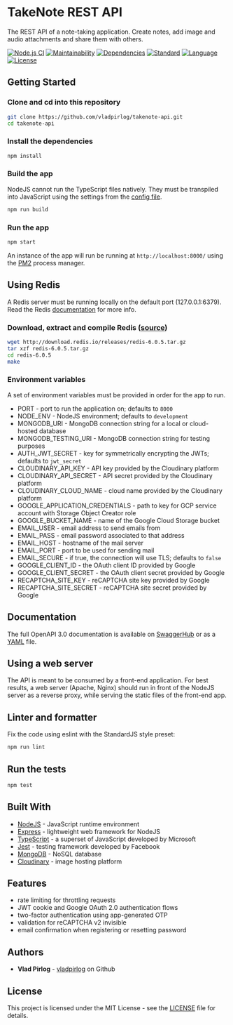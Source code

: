 # TakeNote REST API

The REST API of a note-taking application. Create notes, add image and audio attachments and share them with others.

[![Node.js CI](https://github.com/vladpirlog/takenote-api/workflows/Node.js%20CI/badge.svg)](https://github.com/vladpirlog/takenote-api/actions)
[![Maintainability](https://api.codeclimate.com/v1/badges/316551b9d8d1679e51b0/maintainability)](https://codeclimate.com/github/vladpirlog/takenote-api/maintainability)
[![Dependencies](https://img.shields.io/david/vladpirlog/takenote-api)](package.json)
[![Standard](https://img.shields.io/badge/code%20style-standard-brightgreen?style=flat)](https://www.npmjs.com/package/eslint)
[![Language](https://img.shields.io/github/languages/top/vladpirlog/takenote-api)](https://github.com/vladpirlog/takenote-api)
[![License](https://img.shields.io/github/license/vladpirlog/takenote-api)](LICENSE)

## Getting Started

### Clone and cd into this repository

```bash
git clone https://github.com/vladpirlog/takenote-api.git
cd takenote-api
```

### Install the dependencies

```bash
npm install
```

### Build the app

NodeJS cannot run the TypeScript files natively. They must be transpiled into JavaScript using the settings from the [config file](tsconfig.json).

```bash
npm run build
```

### Run the app

```bash
npm start
```

An instance of the app will run be running at `http://localhost:8000/` using the [PM2](https://pm2.keymetrics.io/) process manager.

## Using Redis

A Redis server must be running locally on the default port (127.0.0.1:6379). Read the Redis [documentation](https://redis.io/documentation) for more info.

### Download, extract and compile Redis ([source](https://redis.io/download#installation))

```bash
wget http://download.redis.io/releases/redis-6.0.5.tar.gz
tar xzf redis-6.0.5.tar.gz
cd redis-6.0.5
make
```

### Environment variables

A set of environment variables must be provided in order for the app to run.

-   PORT - port to run the application on; defaults to `8000`
-   NODE_ENV - NodeJS environment; defaults to `development`
-   MONGODB_URI - MongoDB connection string for a local or cloud-hosted database
-   MONGODB_TESTING_URI - MongoDB connection string for testing purposes
-   AUTH_JWT_SECRET - key for symmetrically encrypting the JWTs; defaults to `jwt_secret`
-   CLOUDINARY_API_KEY - API key provided by the Cloudinary platform
-   CLOUDINARY_API_SECRET - API secret provided by the Cloudinary platform
-   CLOUDINARY_CLOUD_NAME - cloud name provided by the Cloudinary platform
-   GOOGLE_APPLICATION_CREDENTIALS - path to key for GCP service account with Storage Object Creator role
-   GOOGLE_BUCKET_NAME - name of the Google Cloud Storage bucket
-   EMAIL_USER - email address to send emails from
-   EMAIL_PASS - email password associated to that address
-   EMAIL_HOST - hostname of the mail server
-   EMAIL_PORT - port to be used for sending mail
-   EMAIL_SECURE - if true, the connection will use TLS; defaults to `false`
-   GOOGLE_CLIENT_ID - the OAuth client ID provided by Google
-   GOOGLE_CLIENT_SECRET - the OAuth client secret provided by Google
-   RECAPTCHA_SITE_KEY - reCAPTCHA site key provided by Google
-   RECAPTCHA_SITE_SECRET - reCAPTCHA site secret provided by Google

## Documentation

The full OpenAPI 3.0 documentation is available on [SwaggerHub](https://app.swaggerhub.com/apis/vladpirlog/takenote-api/1.0.0) or as a [YAML](42c-conf.yaml) file.

## Using a web server

The API is meant to be consumed by a front-end application. For best results, a web server (Apache, Nginx) should run in front of the NodeJS server as a reverse proxy, while serving the static files of the front-end app.

## Linter and formatter

Fix the code using eslint with the StandardJS style preset:

```bash
npm run lint
```

## Run the tests

```bash
npm test
```

## Built With

-   [NodeJS](https://nodejs.org/) - JavaScript runtime environment
-   [Express](https://expressjs.com/) - lightweight web framework for NodeJS
-   [TypeScript](https://www.typescriptlang.org/) - a superset of JavaScript developed by Microsoft
-   [Jest](https://jestjs.io/) - testing framework developed by Facebook
-   [MongoDB](https://www.mongodb.com/) - NoSQL database
-   [Cloudinary](https://cloudinary.com/) - image hosting platform

## Features

-   rate limiting for throttling requests
-   JWT cookie and Google OAuth 2.0 authentication flows
-   two-factor authentication using app-generated OTP
-   validation for reCAPTCHA v2 invisible
-   email confirmation when registering or resetting password

## Authors

-   **Vlad Pirlog** - [vladpirlog](https://github.com/vladpirlog) on Github

## License

This project is licensed under the MIT License - see the [LICENSE](LICENSE) file for details.
